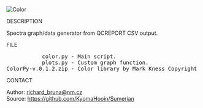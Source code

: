 ![Color](https://github.com/KyomaHooin/Sumerian/raw/master/color/color_screen.png "screenshot")

DESCRIPTION

Spectra graph/data generator from QCREPORT CSV output.  

FILE

<pre>
           color.py - Main script.
           plots.py - Custom graph function.
ColorPy-v.0.1.2.zip - Color library by Mark Kness Copyright (C) 2008
</pre>

CONTACT

Author: richard_bruna@nm.cz<br>
Source: https://github.com/KyomaHooin/Sumerian

